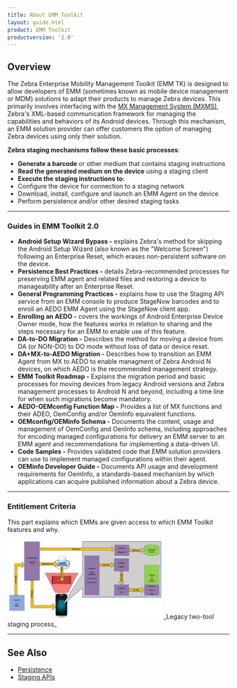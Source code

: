 ```yaml
---
title: About EMM Toolkit
layout: guide.html
product: EMM Toolkit
productversion: '2.0'
---
```


## Overview

The Zebra Enterprise Mobility Management Toolkit (EMM TK) is designed to allow developers of EMM (sometimes known as mobile device management or MDM) solutions to adapt their products to manage Zebra devices. This primarily involves interfacing with the [MX Management System (MXMS)](/mx/overview), Zebra's XML-based communication framework for managing the capabilities and behaviors of its Android devices. Through this mechanism, an EMM solution provider can offer customers the option of managing Zebra devices using only their solution. 

**Zebra staging mechanisms follow these basic processes**:​

* **Generate a barcode** or other medium that contains staging instructions​
* **Read the generated medium on the device** using a staging client
* **Execute the staging instructions to**:​
 * Configure the device for connection to a staging network​
 * Download, install, configure and launch an EMM Agent on the device​
 * Perform persistence and/or other desired staging tasks

-----

### Guides in EMM Toolkit 2.0

* **Android Setup Wizard Bypass -** explains Zebra's method for skipping the Android Setup Wizard (also known as the "Welcome Screen") following an Enterprise Reset, which erases non-persistent software on the device. 
* **Persistence Best Practices -** details Zebra-recommended processes for preserving EMM agent and related files and restoring a device to manageability after an Enterprise Reset.
* **General Programming Practices -** explains how to use the Staging API service from an EMM console to produce StageNow barcodes and to enroll an AEDO EMM Agent using the StageNow client app.
* **Enrolling an AEDO -** covers the workings of Android Enterprise Device Owner mode, how the features works in relation to sharing and the steps necessary for an EMM to enable use of this feature.
* **DA-to-DO Migration -** Describes the method for moving a device from DA (or NON-DO) to DO mode without loss of data or device reset.
* **DA+MX-to-AEDO Migration -** Describes how to transition an EMM Agent from MX to AEDO to enable managment of Zebra Android N devices, on which AEDO is the recommended management strategy.
* **EMM Toolkit Roadmap -**  Explains the migration period and basic processes for moving devices from legacy Android versions and Zebra management processes to Android N and beyond, including a time line for when such migrations become mandatory.
* **AEDO-OEMconfig Function Map -** Provides a list of MX functions and their ADEO, OemConfig and/or OemInfo equivalent functions.
* **OEMconfig/OEMinfo Schema -** Documents the content, usage and management of OemConfig and OenInfo schema, including approaches for encoding managed configurations for delivery an EMM server to an EMM agent and recommendations for implementing a data-driven UI.
* **Code Samples -** Provides validated code that EMM solution providers can use to implement managed configurations within their agent.
* **OEMinfo Developer Guide -** Documents API usage and development requirements for OemInfo, a standards-based mechanism by which applications can acquire published information about a Zebra device.

-----


<!-- 
DO WE WANT TO GO HERE: 
Prior solutions required two separate sets of tools: One to generate the XML-based profiles for consumption by a client on the device, and another to 

and read them on the device for configuring Zebra devices, and another could export those profiles for deployment through an EMM. Zebra is phasing out the two-tool solution in favor of informing EMM solution providers how to modify their tools to generate the XML. 


In essence, 

This Toolkit provides a sample application and the following guide to walk through the common tasks and components that you will use in order for your MDM client to interface with the MXMS (MX Management System) available on Zebra Android devices. This Toolkit does not provide the means to generate XML required to exchange data with the MXMS. XML should be generated by utilizing the "Export a Profile to an MDM" feature of StageNow 2.3. XML, once generated, should be passed into the MDM client via some transport mechanism, processed on the client by submission to the MXMS and then the resulting XML response from MXMS should be passed back out of the client for processing. The MXMS XML response will contain data as to whether the submitted XML processed successfully, or failed due to errors in XML syntax or requested operation.

To work with StageNow and consume XML for the MX management layer

To persist an agent and/or service on the device following an enterprise reset. 

 -->

### Entitlement Criteria

This part explains which EMMs are given access to which EMM Toolkit features and why.  


<img alt="image" style="height:180px" src="legacy_staging_mechanism.png"/>
_Legacy two-tool staging process_
<br>

-----

## See Also

* [Persistence](../persistence)
* [Staging APIs](../api)

